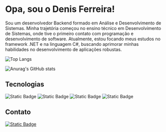 # Opa, sou o Denis Ferreira!

Sou um desenvolvedor Backend formado em Análise e Desenvolvimento de Sistemas. Minha trajetória começou no ensino técnico em Desenvolvimento de Sistemas, onde tive o primeiro contato com programação e desenvolvimento de software.
Atualmente, estou focando meus estudos no framework .NET e na linguagem C#, buscando aprimorar minhas habilidades no desenvolvimento de aplicações robustas.

![Top Langs](https://github-readme-stats.vercel.app/api/top-langs/?username=CostaDenis&layout=compact&theme=merko)

![Anurag's GitHub stats](https://github-readme-stats.vercel.app/api?username=CostaDenis&show_icons=true&theme=merko)

## Tecnologias

   ![Static Badge](https://img.shields.io/badge/DotNet-512BD4.svg?style=for-the-badge&logo=dotnet&logoColor=ffffff)
   ![Static Badge](https://img.shields.io/badge/CSHARP-512BD4.svg?style=for-the-badge&logo=Sharp&logoColor=ffffff)
   ![Static Badge](https://img.shields.io/badge/SQL_Server-2B579A.svg?style=for-the-badge)
   ![Static Badge](https://img.shields.io/badge/Azure-2496ED.svg?style=for-the-badge&logoColor=ffffff)

  ## Contato

  [![Static Badge](https://img.shields.io/badge/Linkedin-0a66c2.svg?style=for-the-badge&logoColor=ffffff)](https://www.linkedin.com/in/denis-ferreira-23ae117/)


         
            
             
          

 

